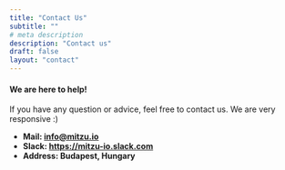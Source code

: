 ```yaml
---
title: "Contact Us"
subtitle: ""
# meta description
description: "Contact us"
draft: false
layout: "contact"
---
```


#### We are here to help!

If you have any question or advice, feel free to contact us. We are very responsive :)

- **Mail: info@mitzu.io**
- **Slack: https://mitzu-io.slack.com**
- **Address: Budapest, Hungary**
